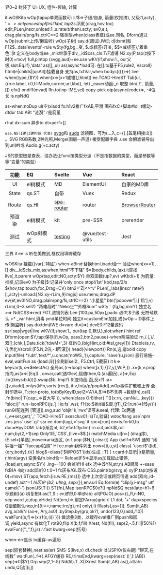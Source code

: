 界0~2 封装了 UI-UX, 组件-传输, 计算

it.wOSKita
  wOp{tapup单双函数可: li/$=>子级/自身, 箭量(仅推挤), 父级:1,acty}, '$=>only once stop!first' kbd,tap2s浮窗,$(drag,hov,foc)
    edit,PLen,inscr,unload:1..s.rate(t/then).acty; ev0,e,t, drag.plain/png/fs,ctrlC==2
    强类型when(class表框)或ee.同名,  Dform通过 wOp{submit上传/懒监听} wOp(子树)
    say.d(调试),IWE; d[dxmt]和F12$._data'events'-rule
  wSty{fg,bg,_变, $.或标签/开关, $$>或标签},'着重色.'|it 定义在body或ee _mix继承于div__id$css_cls
    T/F滤镜 N2.xy(P,tap(z按下时0)=mov)
    full,pintop
    {svgg,aud}=ee.use
  wKV{if,show:1., our父级,slot:Eq.if},'data'
    as([],,ul) as{async*load可: 在[].to基于F5,rule2, Vscroll}
    html(e|childs|[qsAll])挂载自身 支持as,txtVar,when bodys(({})=>).live
    when(type,{$Y}) when(x=>[x>1或错],[html])
ee.TOAD-HireST
  Tab(ul,{rn:e.label, i:0,fillMode,corner,url,kbd}, let) _easer动画:_n 取整
  btn(i/'', 箭量,[])
  efx() ondiff(mvad)
  Rn.to(inp-IME,sel) copy-pick
  otp(async(code)=>, -4位长
is.npNdQ

as-when:noDup ul(空)xiadd
fx:h1v2推广fxAB,平滑 画布fxC+脚本#id _t缓动-dtdur tab:ABt “涟漪”
r是箭量

rl-at
dx-sum 异步to
dt=perf>[]




`use.NS(1建|3建列链 代表)` [svgg](https://yoksel.github.io/svg-filters/#/presets/dancingStroke)和 [audg](audiomass.co)
滤镜图，可为(...入,c={},[首尾相接出]) 。SVG RGB系数,2种光照,Merge(图层--声道) 接受配置字典
.use 会把滤镜导出到url(#)或 Audio.g(+c.acty)


JS的原型链是查表，没办法让func按类型分派（不是指数据的类型，而是参数等等“变量”的类型）

功能|EQ|Svelte|Vue|React
:-:|:--|:--|:--|:--
UI|el树模式|MD|ElementUI|自家的MD库
State|qs.ST|自带|Vuex|Redux
Route|qs.HI|[spa-router](https://github.com/ItalyPaleAle/svelte-spa-router)|router|[BrowserRouter](https://reactrouter.com/en/main/start/tutorial)
预渲染|el树模式|kit|pre-SSR|prerender
测试|wOp树模式|[testing](https://testing-library.com/docs/svelte-testing-library/example)|@vue/test-utils|Jest


三界 it ee is 听在美做到,框仅用填嗨载存

wOSKita 挂载({var},'特征') when-aBind:替换html,ixadd合一 验证when[x==1],[] div__id$cls_mix,as:when,html"不下降" $=[body.childs,(ax).it查找live],it.parent
  wOp{tap,edit:NO,acty:$Y} 单双函数(up?,ev) wKbd(+1)
    为箭量:推挤,记录ev0 为子级|$:记录并'only once stop!/1st'
    kbd,tap/2/s ${hov,tap:touch,foc,Drag=CV} btn2='Z|<>^v'
    PLen[,,!abs]inscr rate待[,,acty]-unload:[N2.xy-rLim,关imgjs] use.menu,drag.dP ev{et,ev0!NO,drag.plain/png/fs,ctrlC==2} “小星星”
      btn('popover'|i,['启'],v) rLim(,0~3,sel2) “两难超时”“Neko坐”“外框Sum”
  wSty`` {fg,bg,$mix$Y},独立名 _=_=> Nd(CSS=>red)
    FGT,滤镜列表 Len:[100.pa,50px],pado
    $选中,$$子级 无符号默认.>* _var html,消毒 ymd单位时间
    独立it=customElm加挂,或{wOp:+ID事件上传|懒监听} say.d(xtdm)IWE d=vare dt=[=>] devE0.F12量源码 ssr|sep|wget|live
  wKV{if,show:1., our{tap:0,默认},slot:when} hint ref
    Dform{open:$Y,tap:保存闭,wOp, pass2,btn2,pause}-when两端验证 rn,/.{,}/,双[],[chk,],Date.tick('tdwM+',3) 框(NO,{bigHint,old:#tel,grey[]})
    Dtable(a,rv,{i,优化Vscroll:[F5.N,2倍,-.1回滚]}) head({viewport})   Rn(s,选,ij)bold copy input(file('*/ubt','text/*',u.oncat('noWS_')),capture, 'save'(u,json)
    恶行易施-eval,waitFun 
  as {load:非[]全刷新sel2:, F5.Ctrl, E截获}
  it k=> keyvar(k,x=>$electAs)  全局as,(r=>loop) when([x,1],{[2,y],WIP;})
    .x={k,v:prop指向,as(x=>|[Eq]) , onvar,call(选中ev),赋值then,Q.(as遍历),  a(=>,Eq) .to({keys:b.k})().swap($b, tmp?) $(变待函,函,反x?)
    :a={[v,xiadd],onlys(kFn,sorts:[rev]), it.v,fn{a/p/popAdd},wOp事件扩散和上传 全-封印选中 ,T:ctor-proto, to(bByKeyID,sel2='A'(A,B)=>B不含典 +数组fn),call}
    .fn(bind| T{cap:_=>首大写 }), when(class OrEither{ T(){x:rn, canNul_ ,key}}) “sloc:ij”
    run=isonRPC(js,`j.l io:fs`,ws); f1:[to:$抛it循$$函, [{f1}],{f2:}] run($=>[f$y()]) runG(配连列 [管道]),svg,aud   'objit'
    k,'rwx'读写未seal, 代理: Eq两通(_v=>set,get),'_'
TOAD-HireST axescluv01 is(Tx,验证) wdoc/lang use`npm .res.jcss` use`.gl` ssr ee.dom(tag),='svg' it.rpc=[run] ee=is.fork0,to doc=HpyDOM
  Tab{i渐变nl, b2,efx0:flydim} rn.cut,pick率,roll num,by(2,+1)sep
  Only1(E,`CSS`,{live=$$,}) matchMedia
    ul[n=] (drag序), (E.sel=[单选],move=>aria选区, {n:1,pop:[$N,!],clear})
  App (self=>SW)
    通知 “闹钟摇一摇” “faceapi拍照”
  HI ee.main组件列出 now=[ti,u,st]
    class{ 'user/$'([id],{qry,body},r){} blog$=class{'$@POST'(ids)生成 ; T} }
    r.card小显示||r是箭量, r.hint(argv)  空类名fn.bind合一
  Reload(F5=>显示as加载起止错停, {load,err,async:$Y}) .ing-=100 会监听HI
  efx 选中($YN,str,n) AB厨房 +-ease fxB(A 4向)
    add监听0 t:0~1 fx灰布/GL双布  CSS.paint(bg/svg,e)
    xy(P,tap(z按设0)=mov)
  ST{app,fetch:[is.w.RE,{ms}]} 选中上次会话或跨页信道
    add(双向_id-undef)  act^=1 _hi历史
    {b2, uImg, sep_:{}},env.url  Eq.form(e) “clip与i-msg” utf camel('-') json(JS{T:})
    ST{fn},Map  isonRPC$0x?()
npNdSQ
  nest(late=h1~6标题树)(a) 树复制it.as{T,$$:ev递归,$0:单步ab} all(POJO)
  pos={L,R,n:NO, sep:word ,e,dup,eHide}
  Nd(nm,I=>,绑定FArray)grid rl L1 dot, '+' dup=species
  Q函值默认nop,in[{ti==,name:/re/g},rn] only(,i) f/lasts(,as=[]), Sum(it,AB) avg,a/all/N (ax=>, Ary,ax0) .byStep.by(grp,ok?), undo(123,0,(add,/10))
    waitFun((s,f)=>{x:{f(x,(i)) }}) 做滤叠3类，以缓存eval推广到push和回调,yield,async
    有优化T rot90,flip X(b,f,fill) Xrest, Nd(fil), sep(2,-.5,fill|[50%])
  evalFun({"_",f},js) _r_.fast kwarg=sep(括号)

when-err显示 to缓存-as遍历

sep(嵌套替换),nest.as(er)
SMS-S(live,x) df.check  id(JSP/0/仅右键) “聊天,在线数”
waitFun(..f=>).AFGY缓存 RE,trimsEnd,kwarg=sep{nest:'()',(:[AB]} sep(=>0|$Y).Grp sep(2,1-.5) Nd(fil).T .X()Xrest
Sum(it,AB) as(),all/a/n  undo,Q(流|[ij])



